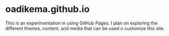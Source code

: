 # oadikema.github.io

This is an experimentation in using GitHub Pages. I plan on exploring the different themes, content, and media that can be used o customize this site. 
